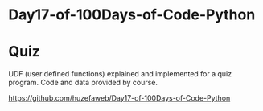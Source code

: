 # Day17-of-100Days-of-Code-Python
# Quiz

UDF (user defined functions) explained and implemented for a quiz program. Code and data provided by course.

https://github.com/huzefaweb/Day17-of-100Days-of-Code-Python
